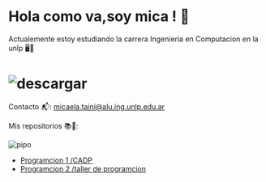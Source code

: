# Hola como va,soy mica ! 💛
Actualemente estoy estudiando la carrera Ingenieria en Computacion en la unlp 🖥️📌
# ![descargar](https://github.com/user-attachments/assets/46905b94-be17-4edc-914e-a9130ee62e17)
Contacto 📬: micaela.taini@alu.ing.unlp.edu.ar

Mis repositorios 📚📖: 

![pipo](https://github.com/user-attachments/assets/bdcc5768-fde5-4c24-bdb8-1274de2908f2)
- [Programcion 1 /CADP](https://github.com/mikitalinda/programacion1)
- [Programcion 2 /taller de programcion](https://github.com/mikitalinda/Programacion2)
